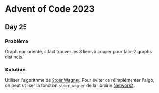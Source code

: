 # Advent of Code 2023

## Day 25

### Problème

Graph non orienté, il faut trouver les 3 liens à couper pour faire 2 graphs distincts.

### Solution

Utiliser l'algorithme de [Stoer Wagner](https://en.wikipedia.org/wiki/Stoer%E2%80%93Wagner_algorithm).
Pour éviter de réimplémenter l'algo, on peut utiliser la fonction `stoer_wagner` de la librairie [NetworkX](https://pypi.org/project/networkx/).
